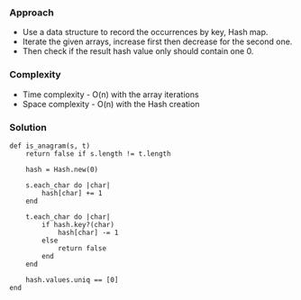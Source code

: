 ### Approach
- Use a data structure to record the occurrences by key, Hash map.
- Iterate the given arrays, increase first then decrease for the second one.
- Then check if the result hash value only should contain one 0.

### Complexity
- Time complexity - O(n) with the array iterations
- Space complexity - O(n) with the Hash creation

### Solution
```
def is_anagram(s, t)
    return false if s.length != t.length

    hash = Hash.new(0)
    
    s.each_char do |char|
        hash[char] += 1
    end

    t.each_char do |char|
        if hash.key?(char)
            hash[char] -= 1
        else
            return false
        end
    end

    hash.values.uniq == [0]
end
```
